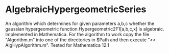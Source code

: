 # AlgebraicHypergeometricSeries
An algorithm which determines for given parameters a,b,c whether the gaussian hypergeometric function Hypergeometric2F1[a,b,c,x] is algebraic. Implemented in Mathematica.
For the algorithm to work copy the file "Algorithm.m" into one of the directories in $Path and then execute "<< AlgHypAlgorithm.m". 
Tested for Mathematica 12.1
